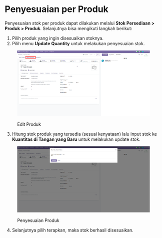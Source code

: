 # Penyesuaian per Produk

Penyesuaian stok per produk dapat dilakukan melalui **Stok Persediaan > Produk > Produk**. Selanjutnya bisa mengikuti langkah berikut:

1. Pilih produk yang ingin disesuaikan stoknya.
2. Pilih menu **Update Quantity** untuk melakukan penyesuaian stok.

<figure><img src="../../../../.gitbook/assets/image (4) (1).png" alt=""><figcaption><p>Edit Produk</p></figcaption></figure>

3. Hitung stok produk yang tersedia (sesuai kenyataan) lalu input stok ke **Kuantitas di Tangan yang Baru** untuk melakukan update stok.

<figure><img src="../../../../.gitbook/assets/image (1) (1) (1) (1) (1).png" alt=""><figcaption><p>Penyesuaian Produk</p></figcaption></figure>

4. Selanjutnya pilih terapkan, maka stok berhasil disesuaikan.
